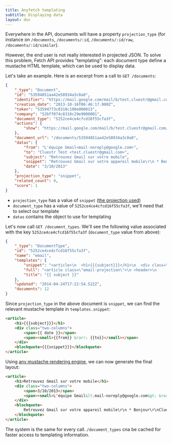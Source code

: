 ```yaml
---
title: Anyfetch templating
subtitle: Displaying data
layout: doc
---
```


Everywhere in the API, documents will have a property `projection_type` (for instance on `/documents`, `/documents/:id`, `/documents/:id/raw`, `/documents/:id/similar`).

However, the end user is not really interested in projected JSON.
To solve this problem, Fetch API provides "templating": each document type define a mustache HTML template, which can be used to display data.

Let's take an example. Here is an excerpt from a call to `GET /documents`:

```json
{
    "_type": "Document",
    "id": "53594851aa42e58934a3c0a0",
    "identifier": "https://mail.google.com/mail/b/test.cluestr@gmail.com/?cm#all/141c18456ad0b4e8#1449059866530329832",
    "creation_date": "2013-10-16T06:46:17.000Z",
    "token": "53594773c8318c190e000013",
    "company": "52bff074c8318c29e9000001",
    "document_type": "5252ce4ce4cfcd16f55cfa3f",
    "actions": {
        "show": "https://mail.google.com/mail/b/test.cluestr@gmail.com/?cm#all/141c18456ad0b4e8"
    },
    "document_url": "/documents/53594851aa42e58934a3c0a0",
    "datas": {
        "from": "L'équipe Gmail<mail-noreply@google.com>",
        "to": "Cluestr Test <test.cluestr@gmail.com>",
        "subject": "Retrouvez Gmail sur votre mobile",
        "snippet": "Retrouvez Gmail sur votre appareil mobile\r\n * Bonjour\r\nCluestr *   Retrouvez Gmail sur votre appareil mobile\r\n\r\nOù que vous soyez, Gmail est disponible sur l'appareil de votre choix :\r\nordinateur de",
        "date": "3/10/2013"
    },
    "projection_type": "snippet",
    "related_count": 0,
    "score": 1
}
```

* `projection_type` has a value of `snippet` ([the projection used](/guides/concepts/projection.html))
* `document_type` has a value of `5252ce4ce4cfcd16f55cfa3f`, we'll need that to select our template
* `datas` contains the object to use for templating

Let's now call `GET /document_types`. We'll see the following value associated with the key `5252ce4ce4cfcd16f55cfa3f` (`document_type` value from above):

```json
{
    "_type": "DocumentType",
    "id": "5252ce4ce4cfcd16f55cfa3f",
    "name": "email",
    "templates": {
        "snippet": "<article>\n  <h1>{{{subject}}}</h1>\n  <div class=\"two-columns\">\n    <span>{{ date }}</span>\n    <span><small>{{from}} &rarr; {{to}}</small></span>\n  </div>\n  <blockquote>{{{snippet}}}</blockquote>\n</article>\n",
        "full": "<article class=\"email-projection\">\n <header>\n     <h1>{{{subject}}}</h1>\n     <small>{{ date }}</small>\n     <small>From: <strong><a href=\"anyfetch://search/{{from}}\">{{from}}</a></strong></small>\n     <small>To: <strong><a href=\"anyfetch://search/{{to}}\">{{to}}</a></strong></small>\n </header>\n\n <main>\n       {{{html}}}\n </main>\n</article>\n",
        "title": "{{ subject }}"
    },
    "updated": "2014-04-24T17:22:54.522Z",
    "documents": 12
}
```

Since `projection_type` in the above document is `snippet`, we can find the relevant mustache template in `templates.snippet`:

```html
<article>
    <h1>{{{subject}}}</h1>
    <div class="two-columns">
        <span>{{ date }}</span>
        <span><small>{{from}} &rarr; {{to}}</small></span>
    </div>
    <blockquote>{{{snippet}}}</blockquote>
</article>
```

Using [any mustache rendering engine](http://mustache.github.io/), we can now generate the final layout:

```html
<article>
    <h1>Retrouvez Gmail sur votre mobile</h1>
    <div class="two-columns">
        <span>3/10/2013</span>
        <span><small>L'équipe Gmail&lt;mail-noreply@google.com&gt; &rarr; Cluestr Test &lt;test.cluestr@gmail.com&gt;</small></span>
    </div>
    <blockquote>
        Retrouvez Gmail sur votre appareil mobile\r\n * Bonjour\r\nCluestr *   Retrouvez Gmail sur votre appareil mobile\r\n\r\nOù que vous soyez, Gmail est disponible sur l'appareil de votre choix :\r\nordinateur de
    </blockquote>
</article>
```

The system is the same for every call. `/document_types` cna be cached for faster access to templating information.
